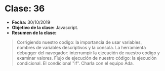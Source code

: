 # Clase: 36
* **Fecha:** 30/10/2019
* **Objetivo de la clase:** Javascript.   
* **Resumen de la clase:**
> Corrigiendo nuestro codigo: la importancia de usar variables, nombres de variables descriptivos y la consola. La herramienta debugger del navegador: interrumpir la ejecución de nuestro código y examinar valores. Flujo de ejecución de nuestro código: la ejecución condicional. El condicional "if". Charla con el equipo Ada. 